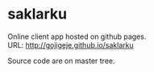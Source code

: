 # saklarku

Online client app hosted on github pages.  
URL: http://gojigeje.github.io/saklarku

Source code are on master tree.
